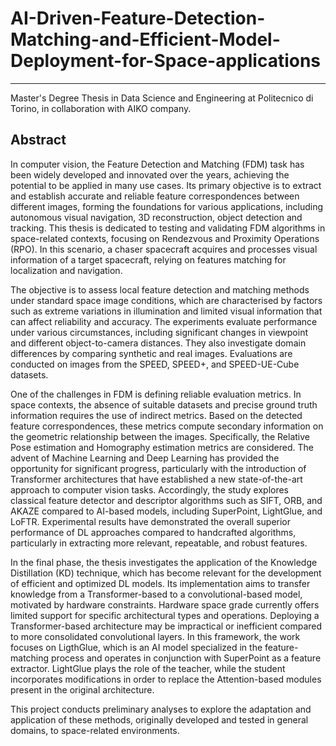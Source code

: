 # AI-Driven-Feature-Detection-Matching-and-Efficient-Model-Deployment-for-Space-applications
---
Master's Degree Thesis in Data Science and Engineering at Politecnico di Torino, in collaboration with AIKO company.

## Abstract
In computer vision, the Feature Detection and Matching (FDM) task has been widely developed and innovated over the years, achieving the potential to be applied in many use cases. Its primary objective is to extract and establish accurate and reliable feature correspondences between different images, forming the foundations for various applications, including autonomous visual navigation, 3D reconstruction, object detection and tracking. 
This thesis is dedicated to testing and validating FDM algorithms in space-related contexts, focusing on Rendezvous and Proximity Operations (RPO). In this scenario, a chaser spacecraft acquires and processes visual information of a target spacecraft, relying on features matching for localization and navigation.

The objective is to assess local feature detection and matching methods under standard space image conditions, which are characterised by factors such as extreme variations in illumination and limited visual information that can affect reliability and accuracy. The experiments evaluate performance under various circumstances, including significant changes in viewpoint and different object-to-camera distances. They also investigate domain differences by comparing synthetic and real images. Evaluations are conducted on images from the SPEED, SPEED+, and SPEED-UE-Cube datasets.

One of the challenges in FDM is defining reliable evaluation metrics. In space contexts, the absence of suitable datasets and precise ground truth information requires the use of indirect metrics. Based on the detected feature correspondences, these metrics compute secondary information on the geometric relationship between the images. Specifically, the Relative Pose estimation and Homography estimation metrics are considered.
The advent of Machine Learning and Deep Learning has provided the opportunity for significant progress, particularly with the introduction of Transformer architectures that have established a new state-of-the-art approach to computer vision tasks. Accordingly, the study explores classical feature detector and descriptor algorithms such as SIFT, ORB, and AKAZE compared to AI-based models, including SuperPoint, LightGlue, and LoFTR. Experimental results have demonstrated the overall superior performance of DL approaches compared to handcrafted algorithms, particularly in extracting more relevant, repeatable, and robust features.

In the final phase, the thesis investigates the application of the Knowledge Distillation (KD) technique, which has become relevant for the development of efficient and optimized DL models.  Its implementation aims to transfer knowledge from a Transformer-based to a convolutional-based model, motivated by hardware constraints. Hardware space grade currently offers limited support for specific architectural types and operations. Deploying a Transformer-based architecture may be impractical or inefficient compared to more consolidated convolutional layers. In this framework, the work focuses on LigthGlue, which is an AI model specialized in the feature-matching process and operates in conjunction with SuperPoint as a feature extractor.  LightGlue plays the role of the teacher, while the student incorporates modifications in order to replace the Attention-based modules present in the original architecture.

This project conducts preliminary analyses to explore the adaptation and application of these methods, originally developed and tested in general domains, to space-related environments.
